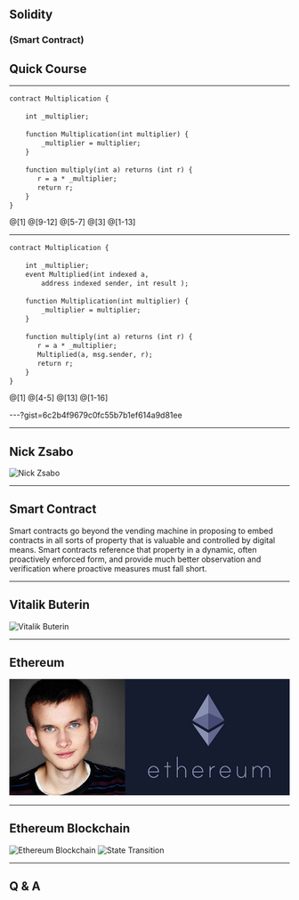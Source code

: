 ## Solidity
### (Smart Contract)
## Quick Course

---

```
contract Multiplication {

    int _multiplier;

    function Multiplication(int multiplier) {
        _multiplier = multiplier;
    }

    function multiply(int a) returns (int r) {
       r = a * _multiplier;
       return r;
    }
}
```
@[1]
@[9-12]
@[5-7]
@[3]
@[1-13]


---

```
contract Multiplication {

    int _multiplier;
    event Multiplied(int indexed a,
        address indexed sender, int result );

    function Multiplication(int multiplier) {
        _multiplier = multiplier;
    }

    function multiply(int a) returns (int r) {
       r = a * _multiplier;
       Multiplied(a, msg.sender, r);
       return r;
    }
}
```
@[1]
@[4-5]
@[13]
@[1-16]

---?gist=6c2b4f9679c0fc55b7b1ef614a9d81ee

---
## Nick Zsabo
![Nick Zsabo][nick-zsabo]

---
## Smart Contract

Smart contracts go beyond the vending machine in proposing to embed contracts in all sorts of property that is valuable and controlled by digital means. Smart contracts reference that property in a dynamic, often proactively enforced form, and provide much better observation and verification where proactive measures must fall short.

---
## Vitalik Buterin
![Vitalik Buterin][buterin]

---
## Ethereum
![Ethereum][buterin-eth]

---
## Ethereum Blockchain
![Ethereum Blockchain][eth-block]
![State Transition][state-fn]

---

## Q & A


[nick-zsabo]: http://static2.businessinsider.com/image/54634903ecad04f514a12570-840-479/bitcoin-23.png "Nick Zsabo, from: https://alchetron.com/Nick-Szabo-842137-W"
[buterin]: http://www.coinfox.info/images/buteriiin.jpg "Vitalik Buterin, from http://www.coinfox.info/news/video/5460-vitalik-buterin-o-blokchejne-i-nadezhnosti-ethereum-2"
[buterin-eth]: imgs/VitalikButerin_Ethereum.jpg "Buterin founder of Ethereum"

[eth-block]: https://raw.githubusercontent.com/ethereumbuilders/GitBook/master/en/vitalik-diagrams/apply_block_diagram.png "Ethereum Blockchain, source: https://github.com/ethereum/wiki/wiki/White-Paper"
[state-fn]: https://raw.githubusercontent.com/ethereumbuilders/GitBook/master/en/vitalik-diagrams/ethertransition.png "State Transition Function, source: https://github.com/ethereum/wiki/wiki/White-Paper"
